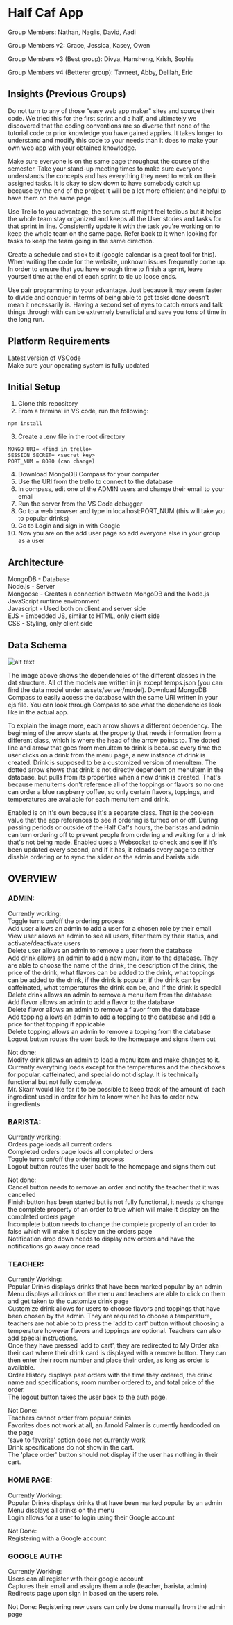 # Half Caf App

Group Members: Nathan, Naglis, David, Aadi

Group Members v2: Grace, Jessica, Kasey, Owen

Group Members v3 (Best group): Divya, Hansheng, Krish, Sophia

Group Members v4 (Betterer group): Tavneet, Abby, Delilah, Eric

## Insights (Previous Groups)

Do not turn to any of those "easy web app maker" sites and source their code. We tried this for the first sprint and a half, and ultimately we discovered that the coding conventions are so diverse that none of the tutorial code or prior knowledge you have gained applies. It takes longer to understand and modify this code to your needs than it does to make your own web app with your obtained knowledge.

Make sure everyone is on the same page throughout the course of the semester. Take your stand-up meeting times to make sure everyone understands the concepts and has everything they need to work on their assigned tasks. It is okay to slow down to have somebody catch up because by the end of the project it will be a lot more efficient and helpful to have them on the same page.

Use Trello to you advantage, the scrum stuff might feel tedious but it helps the whole team stay organized and keeps all the User stories and tasks for that sprint in line. Consistently update it with the task you're working on to keep the whole team on the same page. Refer back to it when looking for tasks to keep the team going in the same direction.

Create a schedule and stick to it (google calendar is a great tool for this). When writing the code for the website, unknown issues frequently come up. In order to ensure that you have enough time to finish a sprint, leave yourself time at the end of each sprint to tie up loose ends.

Use pair programming to your advantage. Just because it may seem faster to divide and conquer in terms of being able to get tasks done doesn't mean it necessarily is. Having a second set of eyes to catch errors and talk things through with can be extremely beneficial and save you tons of time in the long run.

## Platform Requirements

Latest version of VSCode\
Make sure your operating system is fully updated

## Initial Setup

1. Clone this repository
2. From a terminal in VS code, run the following:

```
npm install
```

3. Create a .env file in the root directory

```
MONGO_URI= <find in trello>
SESSION_SECRET= <secret key>
PORT_NUM = 8080 (can change)
```

4. Download MongoDB Compass for your computer
5. Use the URI from the trello to connect to the database
6. In compass, edit one of the ADMIN users and change their email to your email
7. Run the server from the VS Code debugger
8. Go to a web browser and type in localhost:PORT_NUM (this will take you to popular drinks)
9. Go to Login and sign in with Google
10. Now you are on the add user page so add everyone else in your group as a user

## Architecture

MongoDB - Database\
Node.js - Server\
Mongoose - Creates a connection between MongoDB and the Node.js JavaScript runtime environment\
Javascript - Used both on client and server side\
EJS - Embedded JS, similar to HTML, only client side\
CSS - Styling, only client side

## Data Schema

![alt text](dataStructure.png)

The image above shows the dependencies of the different classes in the dat structure. All of the models are written in js except temps.json (you can find the data model under assets/server/model). Download MongoDB Compass to easily access the database with the same URI written in your ejs file. You can look through Compass to see what the dependencies look like in the actual app.

To explain the image more, each arrow shows a different dependency. The beginning of the arrow starts at the property that needs information from a different class, which is where the head of the arrow points to. The dotted line and arrow that goes from menuItem to drink is because every time the user clicks on a drink from the menu page, a new instance of drink is created. Drink is supposed to be a customized version of menuItem. The dotted arrow shows that drink is not directly dependent on menuItem in the database, but pulls from its properties when a new drink is created. That's because menuItems don't reference all of the toppings or flavors so no one can order a blue raspberry coffee, so only certain flavors, toppings, and temperatures are available for each menuItem and drink.

Enabled is on it's own because it's a separate class. That is the boolean value that the app references to see if ordering is turned on or off. During passing periods or outside of the Half Caf's hours, the baristas and admin can turn ordering off to prevent people from ordering and waiting for a drink that's not being made. Enabled uses a Websocket to check and see if it's been updated every second, and if it has, it reloads every page to either disable ordering or to sync the slider on the admin and barista side.

## OVERVIEW

### ADMIN:

Currently working:\
Toggle turns on/off the ordering process\
Add user allows an admin to add a user for a chosen role by their email\
View user allows an admin to see all users, filter them by their status, and activate/deactivate users\
Delete user allows an admin to remove a user from the database\
Add drink allows an admin to add a new menu item to the database. They are able to choose the name of the drink, the description of the drink, the price of the drink, what flavors can be added to the drink, what toppings can be added to the drink, if the drink is popular, if the drink can be caffeinated, what temperatures the drink can be, and if the drink is special\
Delete drink allows an admin to remove a menu item from the database\
Add flavor allows an admin to add a flavor to the database\
Delete flavor allows an admin to remove a flavor from the database\
Add topping allows an admin to add a topping to the database and add a price for that topping if applicable\
Delete topping allows an admin to remove a topping from the database\
Logout button routes the user back to the homepage and signs them out

Not done:\
Modify drink allows an admin to load a menu item and make changes to it. Currently everything loads except for the temperatures and the checkboxes for popular, caffeinated, and special do not display. It is technically functional but not fully complete.\
Mr. Skarr would like for it to be possible to keep track of the amount of each ingredient used in order for him to know when he has to order new ingredients

### BARISTA:

Currently working:\
Orders page loads all current orders\
Completed orders page loads all completed orders\
Toggle turns on/off the ordering process\
Logout button routes the user back to the homepage and signs them out

Not done:\
Cancel button needs to remove an order and notify the teacher that it was cancelled\
Finish button has been started but is not fully functional, it needs to change the complete property of an order to true which will make it display on the completed orders page\
Incomplete button needs to change the complete property of an order to false which will make it display on the orders page\
Notification drop down needs to display new orders and have the notifications go away once read

### TEACHER:

Currently Working:\
Popular Drinks displays drinks that have been marked popular by an admin\
Menu displays all drinks on the menu and teachers are able to click on them and get taken to the customize drink page\
Customize drink allows for users to choose flavors and toppings that have been chosen by the admin. They are required to choose a temperature, teachers are not able to to press the 'add to cart' button without choosing a temperature however flavors and toppings are optional. Teachers can also add special instructions.\
Once they have pressed 'add to cart', they are redirected to My Order aka their cart where their drink card is displayed with a remove button. They can then enter their room number and place their order, as long as order is available.\
Order History displays past orders with the time they ordered, the drink name and specifications, room number ordered to, and total price of the order.\
The logout button takes the user back to the auth page.

Not Done:\
Teachers cannot order from popular drinks\
Favorites does not work at all, an Arnold Palmer is currently hardcoded on the page\
'save to favorite' option does not currently work\
Drink specifications do not show in the cart.\
The 'place order' button should not display if the user has nothing in their cart.

### HOME PAGE:

Currently Working:\
Popular Drinks displays drinks that have been marked popular by an admin\
Menu displays all drinks on the menu\
Login allows for a user to login using their Google account

Not Done:\
Registering with a Google account

### GOOGLE AUTH:

Currently Working:\
Users can all register with their google account\
Captures their email and assigns them a role (teacher, barista, admin)\
Redirects page upon sign in based on the users role.

Not Done:
Registering new users can only be done manually from the admin page
